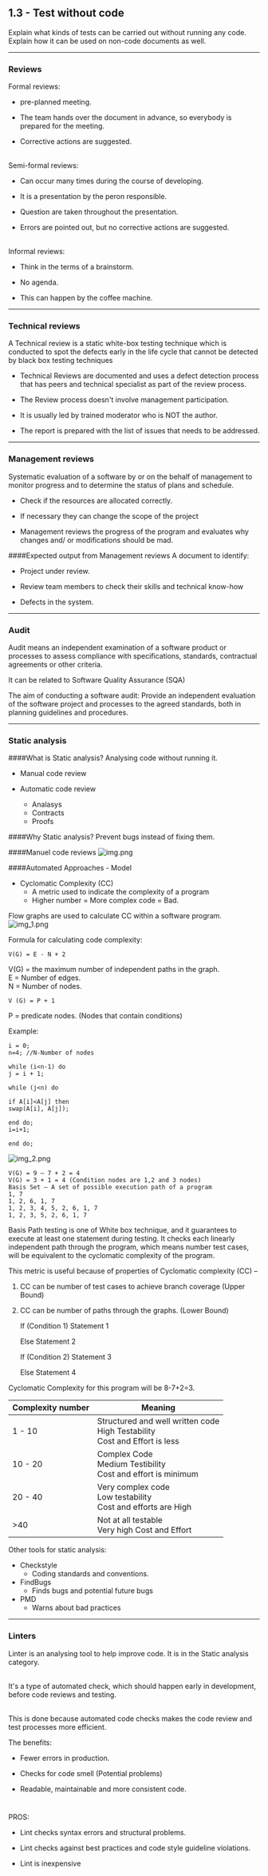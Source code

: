 ## 1.3 - Test without code
Explain what kinds of tests can be carried out without running any code. 
Explain how it can be used on non-code documents as well.
***
### Reviews
Formal reviews: 

- pre-planned meeting. 


- The team hands over the document in advance, so everybody is prepared for the meeting.


- Corrective actions are suggested.

\
Semi-formal reviews:

- Can occur many times during the course of developing.


- It is a presentation by the peron responsible.


- Question are taken throughout the presentation.


- Errors are pointed out, but no corrective actions are suggested.

\
Informal reviews:

- Think in the terms of a brainstorm.


- No agenda.


- This can happen by the coffee machine.

***
### Technical reviews
A Technical review is a static white-box testing technique which is conducted to spot the defects early in the life 
cycle that cannot be detected by black box testing techniques


- Technical Reviews are documented and uses a defect detection process that has peers and technical specialist as part of the review process.


- The Review process doesn't involve management participation.


- It is usually led by trained moderator who is NOT the author.


- The report is prepared with the list of issues that needs to be addressed.



***
### Management reviews
Systematic evaluation of a software by or on the behalf of management to monitor progress and to determine 
the status of plans and schedule.



- Check if the resources are allocated correctly.


- If necessary they can change the scope of the project


- Management reviews the progress of the program and evaluates why changes and/ or modifications
  should be mad.

####Expected output from Management reviews
A document to identify:
- Project under review.


- Review team members to check their skills and technical know-how


- Defects in the system.

***
### Audit
Audit means an independent examination of a software product or processes to assess compliance with specifications, 
standards, contractual agreements or other criteria.

It can be related to Software Quality Assurance (SQA)

The aim of conducting a software audit:
Provide an independent evaluation of the software project and processes to the agreed standards, 
both in planning guidelines and procedures.

***
### Static analysis
####What is Static analysis?
Analysing code without running it.

- Manual code review


- Automatic code review
  - Analasys
  - Contracts
  - Proofs
  
    
####Why Static analysis?
Prevent bugs instead of fixing them.


####Manuel code reviews
![img.png](Images/ManuelReview.png)

####Automated Approaches - Model
- Cyclomatic Complexity (CC)
  - A metric used to indicate the complexity of a program
  - Higher number = More complex code = Bad.

Flow graphs are used to calculate CC within a software program.
![img_1.png](Images/img_1.png)

Formula for calculating code complexity:

    V(G) = E - N + 2
V(G) = the maximum number of independent paths in the graph.\
E = Number of edges.\
N = Number of nodes.

    V (G) = P + 1
P = predicate nodes. (Nodes that contain conditions)

Example:
    
    i = 0;
    n=4; //N-Number of nodes
    
    while (i<n-1) do
    j = i + 1;
    
    while (j<n) do
    
    if A[i]<A[j] then
    swap(A[i], A[j]);
    
    end do;
    i=i+1;
    
    end do;
![img_2.png](Images/img_2.png)


    V(G) = 9 – 7 + 2 = 4
    V(G) = 3 + 1 = 4 (Condition nodes are 1,2 and 3 nodes)
    Basis Set – A set of possible execution path of a program
    1, 7
    1, 2, 6, 1, 7
    1, 2, 3, 4, 5, 2, 6, 1, 7
    1, 2, 3, 5, 2, 6, 1, 7


Basis Path testing is one of White box technique, and it guarantees to execute at least one statement during testing.
It checks each linearly independent path through the program, which means number test cases, will be equivalent
to the cyclomatic complexity of the program.

This metric is useful because of properties of Cyclomatic complexity (CC) –

1. CC can be number of test cases to achieve branch coverage (Upper Bound)
2. CC can be number of paths through the graphs. (Lower Bound)


    If (Condition 1)
    Statement 1
    
    Else
    Statement 2
    
    If (Condition 2)
    Statement 3
    
    Else
    Statement 4

Cyclomatic Complexity for this program will be 8-7+2=3.

| Complexity number | Meaning                                                                          |
|-------------------|----------------------------------------------------------------------------------|
| 1 - 10            | Structured and well written code<br>High Testability <br>Cost and Effort is less |
| 10 - 20           | Complex Code <br>Medium Testibility <br>Cost and effort is minimum               |
| 20 - 40           | Very complex code <br>Low testability <br>Cost and efforts are High              |
| >40               | Not at all testable <br>Very high Cost and Effort                                |


Other tools for static analysis:
- Checkstyle
  - Coding standards and conventions.
- FindBugs
  - Finds bugs and potential future bugs
- PMD
  - Warns about bad practices
***
### Linters
Linter is an analysing tool to help improve code. It is in the Static analysis category. 

\
It's a type of automated check, which should happen early in development, before code reviews and testing.

\
This is done because automated code checks makes the code review and test processes more efficient.

The benefits:

- Fewer errors in production.

- Checks for code smell (Potential problems)

- Readable, maintainable and more consistent code.

#
PROS:
- Lint checks syntax errors and structural problems.


- Lint checks against best practices and code style guideline violations.


- Lint is inexpensive 

